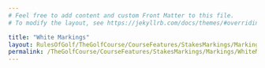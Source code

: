 ```yaml
---
# Feel free to add content and custom Front Matter to this file.
# To modify the layout, see https://jekyllrb.com/docs/themes/#overriding-theme-defaults

title: "White Markings"
layout: RulesOfGolf/TheGolfCourse/CourseFeatures/StakesMarkings/Markings/WhiteMarkings
permalink: /TheGolfCourse/CourseFeatures/StakesMarkings/Markings/WhiteMarkings.html
---
```


